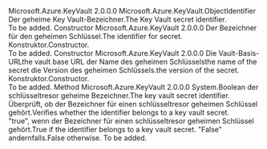 <Type Name="SecretIdentifier" FullName="Microsoft.Azure.KeyVault.SecretIdentifier">
  <TypeSignature Language="C#" Value="public sealed class SecretIdentifier : Microsoft.Azure.KeyVault.ObjectIdentifier" />
  <TypeSignature Language="ILAsm" Value=".class public auto ansi sealed beforefieldinit SecretIdentifier extends Microsoft.Azure.KeyVault.ObjectIdentifier" />
  <TypeSignature Language="DocId" Value="T:Microsoft.Azure.KeyVault.SecretIdentifier" />
  <TypeSignature Language="VB.NET" Value="Public NotInheritable Class SecretIdentifier&#xA;Inherits ObjectIdentifier" />
  <TypeSignature Language="F#" Value="type SecretIdentifier = class&#xA;    inherit ObjectIdentifier" />
  <AssemblyInfo>
    <AssemblyName>Microsoft.Azure.KeyVault</AssemblyName>
    <AssemblyVersion>2.0.0.0</AssemblyVersion>
  </AssemblyInfo>
  <Base>
    <BaseTypeName>Microsoft.Azure.KeyVault.ObjectIdentifier</BaseTypeName>
  </Base>
  <Interfaces />
  <Docs>
    <summary>
            <span data-ttu-id="a8997-101">Der geheime Key Vault-Bezeichner.</span><span class="sxs-lookup"><span data-stu-id="a8997-101">The Key Vault secret identifier.</span></span>
            </summary>
    <remarks>To be added.</remarks>
  </Docs>
  <Members>
    <Member MemberName=".ctor">
      <MemberSignature Language="C#" Value="public SecretIdentifier (string identifier);" />
      <MemberSignature Language="ILAsm" Value=".method public hidebysig specialname rtspecialname instance void .ctor(string identifier) cil managed" />
      <MemberSignature Language="DocId" Value="M:Microsoft.Azure.KeyVault.SecretIdentifier.#ctor(System.String)" />
      <MemberSignature Language="VB.NET" Value="Public Sub New (identifier As String)" />
      <MemberSignature Language="F#" Value="new Microsoft.Azure.KeyVault.SecretIdentifier : string -&gt; Microsoft.Azure.KeyVault.SecretIdentifier" Usage="new Microsoft.Azure.KeyVault.SecretIdentifier identifier" />
      <MemberType>Constructor</MemberType>
      <AssemblyInfo>
        <AssemblyName>Microsoft.Azure.KeyVault</AssemblyName>
        <AssemblyVersion>2.0.0.0</AssemblyVersion>
      </AssemblyInfo>
      <Parameters>
        <Parameter Name="identifier" Type="System.String" />
      </Parameters>
      <Docs>
        <param name="identifier"><span data-ttu-id="a8997-102">Der Bezeichner für den geheimen Schlüssel.</span><span class="sxs-lookup"><span data-stu-id="a8997-102">The identifier for secret.</span></span></param>
        <summary>
            <span data-ttu-id="a8997-103">Konstruktor.</span><span class="sxs-lookup"><span data-stu-id="a8997-103">Constructor.</span></span>
            </summary>
        <remarks>To be added.</remarks>
      </Docs>
    </Member>
    <Member MemberName=".ctor">
      <MemberSignature Language="C#" Value="public SecretIdentifier (string vaultBaseUrl, string name, string version = &quot;&quot;);" />
      <MemberSignature Language="ILAsm" Value=".method public hidebysig specialname rtspecialname instance void .ctor(string vaultBaseUrl, string name, string version) cil managed" />
      <MemberSignature Language="DocId" Value="M:Microsoft.Azure.KeyVault.SecretIdentifier.#ctor(System.String,System.String,System.String)" />
      <MemberSignature Language="VB.NET" Value="Public Sub New (vaultBaseUrl As String, name As String, Optional version As String = &quot;&quot;)" />
      <MemberSignature Language="F#" Value="new Microsoft.Azure.KeyVault.SecretIdentifier : string * string * string -&gt; Microsoft.Azure.KeyVault.SecretIdentifier" Usage="new Microsoft.Azure.KeyVault.SecretIdentifier (vaultBaseUrl, name, version)" />
      <MemberType>Constructor</MemberType>
      <AssemblyInfo>
        <AssemblyName>Microsoft.Azure.KeyVault</AssemblyName>
        <AssemblyVersion>2.0.0.0</AssemblyVersion>
      </AssemblyInfo>
      <Parameters>
        <Parameter Name="vaultBaseUrl" Type="System.String" />
        <Parameter Name="name" Type="System.String" />
        <Parameter Name="version" Type="System.String" />
      </Parameters>
      <Docs>
        <param name="vaultBaseUrl"> <span data-ttu-id="a8997-104">Die Vault-Basis-URL</span><span class="sxs-lookup"><span data-stu-id="a8997-104">the vault base URL</span></span></param>
        <param name="name"><span data-ttu-id="a8997-105">der Name des geheimen Schlüssels</span><span class="sxs-lookup"><span data-stu-id="a8997-105">the name of the secret</span></span> </param>
        <param name="version"><span data-ttu-id="a8997-106">die Version des geheimen Schlüssels.</span><span class="sxs-lookup"><span data-stu-id="a8997-106">the version of the secret.</span></span></param>
        <summary>
            <span data-ttu-id="a8997-107">Konstruktor.</span><span class="sxs-lookup"><span data-stu-id="a8997-107">Constructor.</span></span>
            </summary>
        <remarks>To be added.</remarks>
      </Docs>
    </Member>
    <Member MemberName="IsSecretIdentifier">
      <MemberSignature Language="C#" Value="public static bool IsSecretIdentifier (string identifier);" />
      <MemberSignature Language="ILAsm" Value=".method public static hidebysig bool IsSecretIdentifier(string identifier) cil managed" />
      <MemberSignature Language="DocId" Value="M:Microsoft.Azure.KeyVault.SecretIdentifier.IsSecretIdentifier(System.String)" />
      <MemberSignature Language="VB.NET" Value="Public Shared Function IsSecretIdentifier (identifier As String) As Boolean" />
      <MemberSignature Language="F#" Value="static member IsSecretIdentifier : string -&gt; bool" Usage="Microsoft.Azure.KeyVault.SecretIdentifier.IsSecretIdentifier identifier" />
      <MemberType>Method</MemberType>
      <AssemblyInfo>
        <AssemblyName>Microsoft.Azure.KeyVault</AssemblyName>
        <AssemblyVersion>2.0.0.0</AssemblyVersion>
      </AssemblyInfo>
      <ReturnValue>
        <ReturnType>System.Boolean</ReturnType>
      </ReturnValue>
      <Parameters>
        <Parameter Name="identifier" Type="System.String" />
      </Parameters>
      <Docs>
        <param name="identifier"><span data-ttu-id="a8997-108">der schlüsseltresor geheime Bezeichner.</span><span class="sxs-lookup"><span data-stu-id="a8997-108">The key vault secret identifier.</span></span></param>
        <summary>
            <span data-ttu-id="a8997-109">Überprüft, ob der Bezeichner für einen schlüsseltresor geheimen Schlüssel gehört.</span><span class="sxs-lookup"><span data-stu-id="a8997-109">Verifies whether the identifier belongs to a key vault secret.</span></span>
            </summary>
        <returns><span data-ttu-id="a8997-110">"true", wenn der Bezeichner für einen schlüsseltresor geheimen Schlüssel gehört.</span><span class="sxs-lookup"><span data-stu-id="a8997-110">True if the identifier belongs to a key vault secret.</span></span> <span data-ttu-id="a8997-111">"False" andernfalls.</span><span class="sxs-lookup"><span data-stu-id="a8997-111">False otherwise.</span></span></returns>
        <remarks>To be added.</remarks>
      </Docs>
    </Member>
  </Members>
</Type>